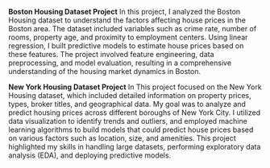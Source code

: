 **Boston Housing Dataset Project**
In this project, I analyzed the Boston Housing dataset to understand the factors affecting house prices in the Boston area. The dataset included variables such as crime rate, number of rooms, property age, and proximity to employment centers. Using linear regression, I built predictive models to estimate house prices based on these features. The project involved feature engineering, data preprocessing, and model evaluation, resulting in a comprehensive understanding of the housing market dynamics in Boston.

**New York Housing Dataset Project**
In This project focused on the New York Housing dataset, which included detailed information on property prices, types, broker titles, and geographical data. My goal was to analyze and predict housing prices across different boroughs of New York City. I utilized data visualization to identify trends and outliers, and employed machine learning algorithms to build models that could predict house prices based on various factors such as location, size, and amenities. This project highlighted my skills in handling large datasets, performing exploratory data analysis (EDA), and deploying predictive models.





